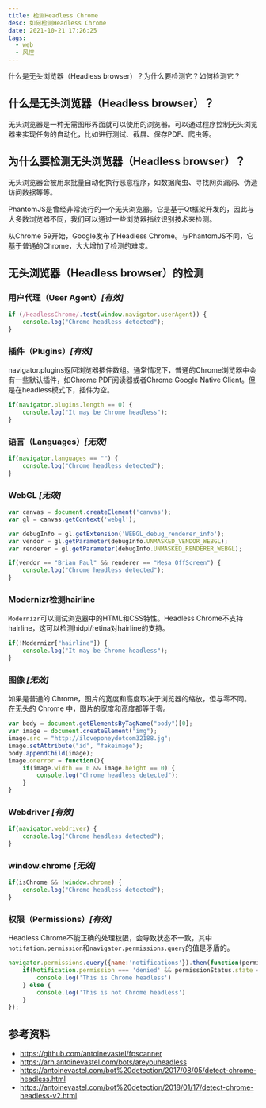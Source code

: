 ```yaml
---
title: 检测Headless Chrome
desc: 如何检测Headless Chrome
date: 2021-10-21 17:26:25
tags:
  - web
  - 风控
---
```


什么是无头浏览器（Headless browser）？为什么要检测它？如何检测它？

<!--more-->

## 什么是无头浏览器（Headless browser）？

无头浏览器是一种无需图形界面就可以使用的浏览器。可以通过程序控制无头浏览器来实现任务的自动化，比如进行测试、截屏、保存PDF、爬虫等。

## 为什么要检测无头浏览器（Headless browser）？

无头浏览器会被用来批量自动化执行恶意程序，如数据爬虫、寻找网页漏洞、伪造访问数据等等。

PhantomJS是曾经非常流行的一个无头浏览器。它是基于Qt框架开发的，因此与大多数浏览器不同，我们可以通过一些浏览器指纹识别技术来检测。

从Chrome 59开始，Google发布了Headless Chrome。与PhantomJS不同，它基于普通的Chrome，大大增加了检测的难度。

## 无头浏览器（Headless browser）的检测

### 用户代理（User Agent）*[有效]*

```js
if (/HeadlessChrome/.test(window.navigator.userAgent)) {
    console.log("Chrome headless detected");
}
```

### 插件（Plugins）*[有效]*

navigator.plugins返回浏览器插件数组。通常情况下，普通的Chrome浏览器中会有一些默认插件，如Chrome PDF阅读器或者Chrome Google Native Client。但是在headless模式下，插件为空。

```js
if(navigator.plugins.length == 0) {
    console.log("It may be Chrome headless");
}
```

### 语言（Languages）*[无效]*

```js
if(navigator.languages == "") {
    console.log("Chrome headless detected");
}
```

### WebGL *[无效]*

```js
var canvas = document.createElement('canvas');
var gl = canvas.getContext('webgl');

var debugInfo = gl.getExtension('WEBGL_debug_renderer_info');
var vendor = gl.getParameter(debugInfo.UNMASKED_VENDOR_WEBGL);
var renderer = gl.getParameter(debugInfo.UNMASKED_RENDERER_WEBGL);

if(vendor == "Brian Paul" && renderer == "Mesa OffScreen") {
    console.log("Chrome headless detected");
}
```

### Modernizr检测hairline

`Modernizr`可以测试浏览器中的HTML和CSS特性。Headless Chrome不支持hairline，这可以检测hidpi/retina对hairline的支持。

```js
if(!Modernizr["hairline"]) {
    console.log("It may be Chrome headless");
}
```

### 图像 *[无效]*

如果是普通的 Chrome，图片的宽度和高度取决于浏览器的缩放，但与零不同。在无头的 Chrome 中，图片的宽度和高度都等于零。

```js
var body = document.getElementsByTagName("body")[0];
var image = document.createElement("img");
image.src = "http://iloveponeydotcom32188.jg";
image.setAttribute("id", "fakeimage");
body.appendChild(image);
image.onerror = function(){
    if(image.width == 0 && image.height == 0) {
        console.log("Chrome headless detected");
    }
}
```

### Webdriver *[有效]*

```js
if(navigator.webdriver) {
    console.log("Chrome headless detected");
}
```

### window.chrome *[无效]*

```js
if(isChrome && !window.chrome) {
    console.log("Chrome headless detected");
}
```

### 权限（Permissions）*[有效]*

Headless Chrome不能正确的处理权限，会导致状态不一致，其中`notifation.permission`和`navigator.permissions.query`的值是矛盾的。

```js
navigator.permissions.query({name:'notifications'}).then(function(permissionStatus) {
    if(Notification.permission === 'denied' && permissionStatus.state === 'prompt') {
        console.log('This is Chrome headless')    
    } else {
        console.log('This is not Chrome headless')
    }
});
```

## 参考资料

- https://github.com/antoinevastel/fpscanner
- https://arh.antoinevastel.com/bots/areyouheadless
- https://antoinevastel.com/bot%20detection/2017/08/05/detect-chrome-headless.html
- https://antoinevastel.com/bot%20detection/2018/01/17/detect-chrome-headless-v2.html
